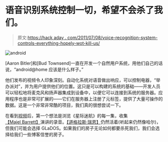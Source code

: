 # 语音识别系统控制一切，希望不会杀了我们。

> 原文:[https://hack aday . com/2011/07/08/voice-recognition-system-controls-everything-hopely-wot-kill-us/](https://hackaday.com/2011/07/08/voice-recognition-system-controls-everything-hopefully-wont-kill-us/)

![](../Images/6edad04c55ca2ab85d607f5f2c05a737.png "android")

[Aaron Bitler]和[Bud Townsend]一直在开发一个自然用户系统，用他们自己的话说，“android@home 应该是什么样子。”

他们发布的视频令人印象深刻。自动化系统对语音做出响应，可以控制电器，“举办派对”，并为用户提供他们的位置。这只是可以构建的系统的基础——开发人员可以轻松地将麦克风和扬声器集成到设备中，以便它可以连接到系统的服务器。应用程序也是非常可扩展的——它们在服务器上注册了元标签，提供了大量可操作的数据。这是一个非常非常酷的项目，我们真的很想尝试一下。

在看到[视频](http://www.youtube.com/watch?v=m9_Jg5AbrWQ)后，第一个想法是浏览《星际迷航》的每一集，收集[【Majel Barrett】](http://en.wikipedia.org/wiki/Majel_Barrett)演讲的录音。[【道格拉斯·瑞恩】](http://www.imdb.com/name/nm0706937/)仍然活着(听起来仍然像哈尔)，但我们可能会选择 GLaDOS。如果我们的房子无论如何都要杀死我们，我们会选择给我们一些博客信誉的房子。